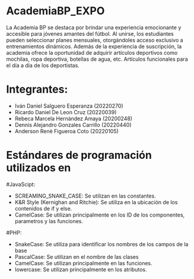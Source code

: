 # AcademiaBP_EXPO
La Academia BP se destaca por brindar una experiencia emocionante y accesible para jóvenes amantes del fútbol. Al unirse, los estudiantes pueden seleccionar planes mensuales, otorgándoles acceso exclusivo a entrenamientos dinámicos. Además de la experiencia de suscripción, la academia ofrece la oportunidad de adquirir artículos deportivos como mochilas, ropa deportiva, botellas de agua, etc. Artículos funcionales para el día a día de los deportistas.

# Integrantes:
* Iván Daniel Salguero Esperanza (20220270)
* Ricardo Daniel De Leon Cruz (20220039)
* Rebeca Marcela Hernández Amaya (20200248)
* Dennis Alejandro Gonzales Carrillo (20220440)
* Anderson Renè Figueroa Coto (20220105)

# Estándares de programación utilizados en
#JavaScipt:
* SCREAMING_SNAKE_CASE: Se utilizan en las constantes.
* K&R Style (Kernighan and Ritchie): Se utiliza en la ubicación de los contenidos de if y else.
* CamelCase: Se utilizan principalmente en los ID de los componentes, parametros y las funciones.

#PHP:
* SnakeCase: Se utiliza para identificar los nombres de los campos de la base
* PascalCase: Se utilizan en el nombre de las clases
* CamelCase: Se utilizan principalmente en las funciones.
* lowercase: Se utilizan principalmente en los atributos.
